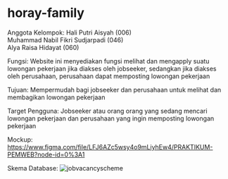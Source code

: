 # horay-family
Anggota Kelompok:
  Hali Putri Aisyah (006) <br>
  Muhammad Nabil Fikri Sudjarpadi (046) <br>
  Alya Raisa Hidayat (060)
  
Fungsi:
  Website ini menyediakan fungsi melihat dan mengapply suatu lowongan pekerjaan jika diakses oleh jobseeker, sedangkan jika diakses oleh perusahaan, perusahaan dapat memposting     lowongan pekerjaan
  
Tujuan:
  Mempermudah bagi jobseeker dan perusahaan untuk melihat dan membagikan lowongan pekerjaan
  
Target Pengguna:
  Jobseeker atau orang orang yang sedang mencari lowongan pekerjaan dan perusahaan yang ingin memposting lowongan pekerjaan
  
Mockup:
  https://www.figma.com/file/LFJ6AZc5wsy4o9mLiyhEw4/PRAKTIKUM-PEMWEB?node-id=0%3A1
  
Skema Database:
  ![jobvacancyscheme](https://user-images.githubusercontent.com/79518623/133263798-df393d40-775e-4b4a-bc19-af21ea82920b.jpg)
